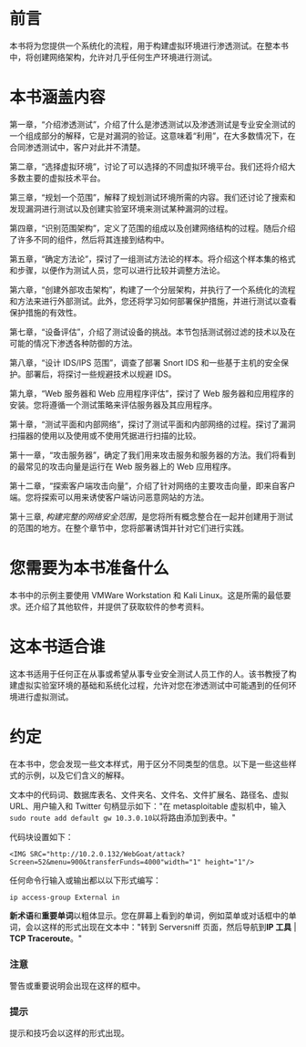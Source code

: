 # 前言

本书将为您提供一个系统化的流程，用于构建虚拟环境进行渗透测试。在整本书中，将创建网络架构，允许对几乎任何生产环境进行测试。

# 本书涵盖内容

第一章，“介绍渗透测试”，介绍了什么是渗透测试以及渗透测试是专业安全测试的一个组成部分的解释，它是对漏洞的验证。这意味着“利用”，在大多数情况下，在合同渗透测试中，客户对此并不清楚。

第二章，“选择虚拟环境”，讨论了可以选择的不同虚拟环境平台。我们还将介绍大多数主要的虚拟技术平台。

第三章，“规划一个范围”，解释了规划测试环境所需的内容。我们还讨论了搜索和发现漏洞进行测试以及创建实验室环境来测试某种漏洞的过程。

第四章，“识别范围架构”，定义了范围的组成以及创建网络结构的过程。随后介绍了许多不同的组件，然后将其连接到结构中。

第五章，“确定方法论”，探讨了一组测试方法论的样本。将介绍这个样本集的格式和步骤，以便作为测试人员，您可以进行比较并调整方法论。

第六章，“创建外部攻击架构”，构建了一个分层架构，并执行了一个系统化的流程和方法来进行外部测试。此外，您还将学习如何部署保护措施，并进行测试以查看保护措施的有效性。

第七章，“设备评估”，介绍了测试设备的挑战。本节包括测试弱过滤的技术以及在可能的情况下渗透各种防御的方法。

第八章，“设计 IDS/IPS 范围”，调查了部署 Snort IDS 和一些基于主机的安全保护。部署后，将探讨一些规避技术以规避 IDS。

第九章，“Web 服务器和 Web 应用程序评估”，探讨了 Web 服务器和应用程序的安装。您将遵循一个测试策略来评估服务器及其应用程序。

第十章，“测试平面和内部网络”，探讨了测试平面和内部网络的过程。探讨了漏洞扫描器的使用以及使用或不使用凭据进行扫描的比较。

第十一章，“攻击服务器”，确定了我们用来攻击服务和服务器的方法。我们将看到的最常见的攻击向量是运行在 Web 服务器上的 Web 应用程序。

第十二章，“探索客户端攻击向量”，介绍了针对网络的主要攻击向量，即来自客户端。您将探索可以用来诱使客户端访问恶意网站的方法。

第十三章, *构建完整的网络安全范围*，是您将所有概念整合在一起并创建用于测试的范围的地方。在整个章节中，您将部署诱饵并针对它们进行实践。

# 您需要为本书准备什么

本书中的示例主要使用 VMWare Workstation 和 Kali Linux。这是所需的最低要求。还介绍了其他软件，并提供了获取软件的参考资料。

# 这本书适合谁

这本书适用于任何正在从事或希望从事专业安全测试人员工作的人。该书教授了构建虚拟实验室环境的基础和系统化过程，允许对您在渗透测试中可能遇到的任何环境进行虚拟测试。

# 约定

在本书中，您会发现一些文本样式，用于区分不同类型的信息。以下是一些这些样式的示例，以及它们含义的解释。

文本中的代码词、数据库表名、文件夹名、文件名、文件扩展名、路径名、虚拟 URL、用户输入和 Twitter 句柄显示如下："在 metasploitable 虚拟机中，输入`sudo route add default gw 10.3.0.10`以将路由添加到表中。"

代码块设置如下：

```
<IMG SRC="http://10.2.0.132/WebGoat/attack?Screen=52&menu=900&transferFunds=4000"width="1" height="1"/>
```

任何命令行输入或输出都以以下形式编写：

```
ip access-group External in

```

**新术语**和**重要单词**以粗体显示。您在屏幕上看到的单词，例如菜单或对话框中的单词，会以这样的形式出现在文本中："转到 Serversniff 页面，然后导航到**IP 工具** | **TCP Traceroute**。"

### 注意

警告或重要说明会出现在这样的框中。

### 提示

提示和技巧会以这样的形式出现。

